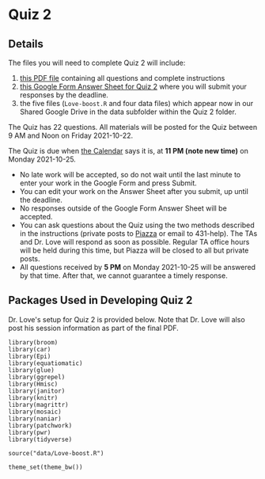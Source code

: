 # Quiz 2 

## Details

The files you will need to complete Quiz 2 will include:

1. [this PDF file](https://github.com/THOMASELOVE/431-2021/blob/main/quizzes/quiz2/quiz2.pdf) containing all questions and complete instructions
2. [this Google Form Answer Sheet for Quiz 2](https://bit.ly/431-2021-quiz2-answer-sheet) where you will submit your responses by the deadline.
3. the five files (`Love-boost.R` and four data files) which appear now in our Shared Google Drive in the data subfolder within the Quiz 2 folder.

The Quiz has 22 questions. All materials will be posted for the Quiz between 9 AM and Noon on Friday 2021-10-22. 

The Quiz is due when [the Calendar](https://thomaselove.github.io/431/calendar.html) says it is, at **11 PM (note new time)** on Monday 2021-10-25. 

- No late work will be accepted, so do not wait until the last minute to enter your work in the Google Form and press Submit. 
- You can edit your work on the Answer Sheet after you submit, up until the deadline. 
- No responses outside of the Google Form Answer Sheet will be accepted.
- You can ask questions about the Quiz using the two methods described in the instructions (private posts to [Piazza](https://piazza.com/case/fall2021/pqhs431) or email to 431-help). The TAs and Dr. Love will respond as soon as possible. Regular TA office hours will be held during this time, but Piazza will be closed to all but private posts.
- All questions received by **5 PM** on Monday 2021-10-25 will be answered by that time. After that, we cannot guarantee a timely response.

## Packages Used in Developing Quiz 2

Dr. Love's setup for Quiz 2 is provided below. Note that Dr. Love will also post his session information as part of the final PDF.

```
library(broom)
library(car)
library(Epi)
library(equatiomatic)
library(glue)
library(ggrepel)
library(Hmisc)
library(janitor)
library(knitr)
library(magrittr)
library(mosaic)
library(naniar)
library(patchwork)
library(pwr)
library(tidyverse)

source("data/Love-boost.R")

theme_set(theme_bw())
```
